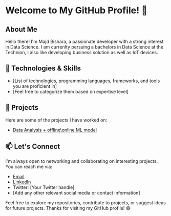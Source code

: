 # Welcome to My GitHub Profile! 👋

## About Me
Hello there! I'm Majd Bishara, a passionate developer with a strong interest in Data Science. I am currenlty persuing a bachelors in Data Science at the Technion, I also like developing business solution as well as IoT devices.
## 🔧 Technologies & Skills
- [List of technologies, programming languages, frameworks, and tools you are proficient in]
- [Feel free to categorize them based on expertise level]

## 📂 Projects
Here are some of the projects I have worked on:
- [Data Analysis + offline\online ML model](https://github.com/ThatMajd/pyspark-Project)


## 📫 Let's Connect
I'm always open to networking and collaborating on interesting projects. You can reach me via:
- [Email](mailto:majdb594@gmail.com)
- [LinkedIn](https://www.linkedin.com/in/majd-bishara-65844a219/)
- Twitter: [Your Twitter handle]
- [Add any other relevant social media or contact information]

Feel free to explore my repositories, contribute to projects, or suggest ideas for future projects. Thanks for visiting my GitHub profile! 😄

